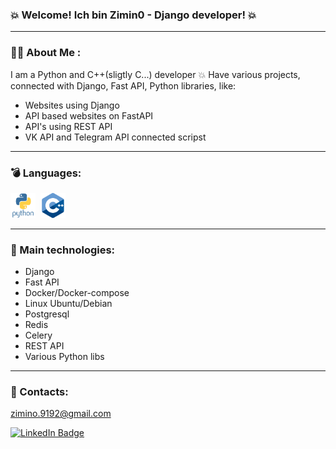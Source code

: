 ### :boom: Welcome! Ich bin Zimin0 - Django developer! :boom:


---


### :man_technologist: About Me :
I am a Python and C++(sligtly C...) developer
:boom: Have various projects, connected with Django, Fast API, Python libraries, like:
* Websites using Django
* API based websites on FastAPI
* API's using REST API
* VK API and Telegram API connected scripst



---

### :bomb: Languages:

<img src="https://raw.githubusercontent.com/devicons/devicon/1119b9f84c0290e0f0b38982099a2bd027a48bf1/icons/python/python-original-wordmark.svg" title="Python" alt="Python" width="40" height="40"/>&nbsp; <img src="https://raw.githubusercontent.com/devicons/devicon/1119b9f84c0290e0f0b38982099a2bd027a48bf1/icons/cplusplus/cplusplus-original.svg" title="Python" alt="Python" width="40" height="40"/>&nbsp;

---
### :floppy_disk: Main technologies:

* Django
* Fast API
* Docker/Docker-compose
* Linux Ubuntu/Debian
* Postgresql 
* Redis
* Celery
* REST API
* Various Python libs



---

### :speech_balloon: Contacts:
zimino.9192@gmail.com

<div id="badges">
  <a href="https://vk.com/zim1no">
     <img src="https://img.shields.io/badge/VK-blue?logo=VK&logoColor=white" alt="LinkedIn Badge"/>
  </a>
</div>

